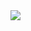  <div> 
  <a href="https://www.linkedin.com/in/leonardo-spatafora-3b6405128/" target="_blank"><img src="https://img.shields.io/badge/-LinkedIn-%230077B5?style=for-the-badge&logo=linkedin&logoColor=white" target="_blank"></a> 
</div>
